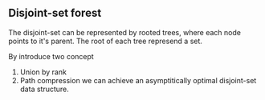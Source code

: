 ## Disjoint-set forest ##
The disjoint-set can be represented by rooted trees, where each node points to it's parent. The root of each tree represend a set. 

By introduce two concept
1. Union by rank
2. Path compression
we can achieve an asymptitically optimal disjoint-set data structure. 


